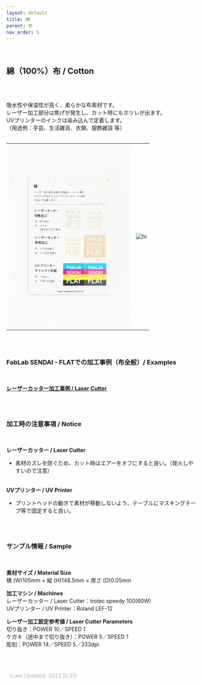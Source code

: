 ```yaml
---
layout: default
title: 綿
parent: 布
nav_order: 5
---
```


<br>

## 綿（100%）布 / Cotton
<br><br>

吸水性や保温性が高く、柔らかな布素材です。<br>
レーザー加工部分は焦げが発生し、カット時にもホツレが出ます。<br>
UVプリンターのインクは染み込んで定着します。<br>
（用途例：手芸、生活雑貨、衣類、服飾雑貨 等）
<br>
<br>

<table>
<tr style="border:none;">
<td style="border:none;"><img src="assets/31_Cotton_1.png" width="320" alt="hi" class="inline"/></td>
<td style="border:none;"><img src="assets/31_Cotton_2.png" width="320" alt="hi" class="inline"/></td>
</tr>
</table>

<br><br>

### FabLab SENDAI - FLATでの加工事例（布全般）/ Examples
<br>

[**レーザーカッター加工事例 / Laser Cutter**](https://www.flickr.com/search/?user_id=96175517%40N02&sort=date-taken-desc&safe_search=1&view_all=1&tags=fabriclc)

<br><br>

### 加工時の注意事項 / Notice
<br>

**レーザーカッター / Laser Cutter**
<br>
* 素材のズレを防ぐため、カット時はエアーをオフにすると良い。（発火しやすいので注意）<br><br>

**UVプリンター / UV Printer**
<br>
* プリントヘッドの動きで素材が移動しないよう、テーブルにマスキングテープ等で固定すると良い。<br>

<br><br>

### サンプル情報 / Sample
<br>

**素材サイズ / Material Size**<br>
横 (W)105mm × 縦 (H)148.5mm × 厚さ (D)0.05mm<br>

**加工マシン / Machines**<br>
レーザーカッター / Laser Cutter：trotec speedy 100(60W)<br>
UVプリンター / UV Printer：Roland LEF-12<br>

**レーザー加工設定参考値 / Laser Cutter Parameters**<br>
切り抜き：POWER 10／SPEED 1<br>
ケガキ（途中まで切り抜き）：POWER 5／SPEED 1<br>
彫刻：POWER 14／SPEED 5／333dpi<br>

<br><br>

<span style="color: #B2B2B2; ">
（Last Updated: 2022.10.31）
</span>
